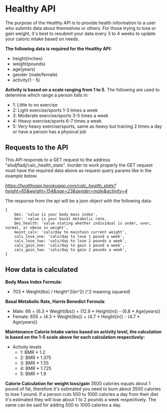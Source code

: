 # Healthy API

The purpose of the Healthy API is to provide health information to a user who submits data about themselves or others. For those trying to lose or gain weight, it's best to resubmit your data every 3 to 4 weeks to update your caloric intake based on needs. 

**The following data is required for the Healthy API:** 
- height(inches)
- weight(pounds)
- age(years)
- gender (male/female)
- activity(1 - 5)

**Activity is based on a scale ranging from 1 to 5**. The following are used to determine which range a person falls in: 
* 1: Little to no exercise
* 2: Light exercise/sports 1-3 times a week
* 3: Moderate exercise/sports 3-5 times a week
* 4: Heavy exercise/sports 6-7 times a week
* 5: Very heavy exercise/sports, same as heavy but training 2 times a day or have a  person has a physical job


## Requests to the API

This API responds to a GET request to the address "alsdjfladj/calc_health_stats". Inorder to work properly the GET request must have the required data above as request query params like in the example below. 

*https://healthyapi.herokuapp.com/calc_health_stats?height=65&weight=154&age=23&gender=male&activity=4*


The response from the api will be a json object with the following data: 
```
{
    bmi: 'value is your body mass index', 
    bmr: 'value is your basal metabolic rate,
    bmi_health: 'value stating whether individual is under, over, normal, or obese in weight', 
    maint_cals: 'cals/day to maintain current weight', 
    cals_lose_one: 'cals/day to lose 1 pound a week', 
    cals_lose_two: 'cals/day to lose 2 pounds a week', 
    cals_gain_one: 'cals/day to gain 1 pound a week', 
    cals_gain_two: 'cals/day to gain 2 pounds a week', 
}
```
## How data is calculated 

**Body Mass Index Formula:** 
* 703 * Weight(lbs) / Height^2(in^2)  (^2 meaning squared)

**Basal Metabolic Rate, Harris Benedict Formula**:
* Male: 66 + (6.3 * Weight(lbs)) + (12.9 * Height(in)) - (6.8 * Age(years))
* Female: 655 + (4.3 * Weight(lbs)) + (4.7 * Height(in)) - (4.7 * Age(years))

**Maintenance Calorie Intake varies based on activity level, the calculation is based on the 1-5 scale above for each calculation respectively:**
* Activity levels
    * 1: BMR * 1.2
    * 2: BMR * 1.375
    * 3: BMR * 1.55
    * 4: BMR * 1.725
    * 5: BMR * 1.9

**Calorie Calculation for weight loss/gain**
    3500 calories equals about 1 pound of fat, therefore it's estimated you need to burn about 3500 calories to lose 1 pound. If a person cuts 500 to 1000 calories a day from their diet it's estimated they will lose about 1 to 2 pounds a week respectively. The same can be said for adding 500 to 1000 calories a day. 


